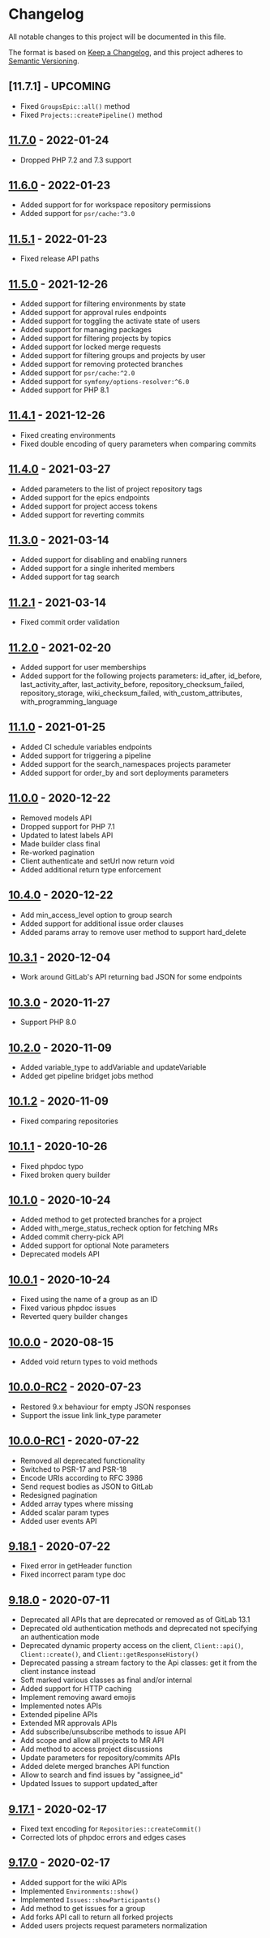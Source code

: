 # Changelog

All notable changes to this project will be documented in this file.

The format is based on [Keep a Changelog](https://keepachangelog.com/en/1.0.0/),
and this project adheres to [Semantic Versioning](https://semver.org/spec/v2.0.0.html).

## [11.7.1] - UPCOMING

* Fixed `GroupsEpic::all()` method
* Fixed `Projects::createPipeline()` method

## [11.7.0] - 2022-01-24

* Dropped PHP 7.2 and 7.3 support

[11.7.0]: https://github.com/GitLabPHP/Client/compare/11.6.0...11.7.0

## [11.6.0] - 2022-01-23

* Added support for for workspace repository permissions
* Added support for `psr/cache:^3.0`

[11.6.0]: https://github.com/GitLabPHP/Client/compare/11.5.1...11.6.0

## [11.5.1] - 2022-01-23

* Fixed release API paths

[11.5.1]: https://github.com/GitLabPHP/Client/compare/11.5.0...11.5.1

## [11.5.0] - 2021-12-26

* Added support for filtering environments by state
* Added support for approval rules endpoints
* Added support for toggling the activate state of users
* Added support for managing packages
* Added support for filtering projects by topics
* Added support for locked merge requests
* Added support for filtering groups and projects by user
* Added support for removing protected branches
* Added support for `psr/cache:^2.0`
* Added support for `symfony/options-resolver:^6.0`
* Added support for PHP 8.1

[11.5.0]: https://github.com/GitLabPHP/Client/compare/11.4.1...11.5.0

## [11.4.1] - 2021-12-26

* Fixed creating environments
* Fixed double encoding of query parameters when comparing commits

[11.4.1]: https://github.com/GitLabPHP/Client/compare/11.4.0...11.4.1

## [11.4.0] - 2021-03-27

* Added parameters to the list of project repository tags
* Added support for the epics endpoints
* Added support for project access tokens
* Added support for reverting commits

[11.4.0]: https://github.com/GitLabPHP/Client/compare/11.3.0...11.4.0

## [11.3.0] - 2021-03-14

* Added support for disabling and enabling runners
* Added support for a single inherited members
* Added support for tag search

[11.3.0]: https://github.com/GitLabPHP/Client/compare/11.2.1...11.3.0

## [11.2.1] - 2021-03-14

* Fixed commit order validation

[11.2.1]: https://github.com/GitLabPHP/Client/compare/11.2.0...11.2.1

## [11.2.0] - 2021-02-20

* Added support for user memberships
* Added support for the following projects parameters: id_after, id_before, last_activity_after, last_activity_before, repository_checksum_failed, repository_storage, wiki_checksum_failed, with_custom_attributes, with_programming_language

[11.2.0]: https://github.com/GitLabPHP/Client/compare/11.1.0...11.2.0

## [11.1.0] - 2021-01-25

* Added CI schedule variables endpoints
* Added support for triggering a pipeline
* Added support for the search_namespaces projects parameter
* Added support for order_by and sort deployments parameters

[11.1.0]: https://github.com/GitLabPHP/Client/compare/11.0.0...11.1.0

## [11.0.0] - 2020-12-22

* Removed models API
* Dropped support for PHP 7.1
* Updated to latest labels API
* Made builder class final
* Re-worked pagination
* Client authenticate and setUrl now return void
* Added additional return type enforcement

[11.0.0]: https://github.com/GitLabPHP/Client/compare/10.4.0...11.0.0

## [10.4.0] - 2020-12-22

[10.4.0]: https://github.com/GitLabPHP/Client/compare/10.3.1...10.4.0

* Add min_access_level option to group search
* Added support for additional issue order clauses
* Added params array to remove user method to support hard_delete

## [10.3.1] - 2020-12-04

* Work around GitLab's API returning bad JSON for some endpoints

[10.3.1]: https://github.com/GitLabPHP/Client/compare/10.3.0...10.3.1

## [10.3.0] - 2020-11-27

* Support PHP 8.0

[10.3.0]: https://github.com/GitLabPHP/Client/compare/10.2.0...10.3.0

## [10.2.0] - 2020-11-09

* Added variable_type to addVariable and updateVariable
* Added get pipeline bridget jobs method

[10.2.0]: https://github.com/GitLabPHP/Client/compare/10.1.2...10.2.0

## [10.1.2] - 2020-11-09

* Fixed comparing repositories

[10.1.2]: https://github.com/GitLabPHP/Client/compare/10.1.1...10.1.2

## [10.1.1] - 2020-10-26

* Fixed phpdoc typo
* Fixed broken query builder

[10.1.1]: https://github.com/GitLabPHP/Client/compare/10.1.0...10.1.1

## [10.1.0] - 2020-10-24

* Added method to get protected branches for a project
* Added with_merge_status_recheck option for fetching MRs
* Added commit cherry-pick API
* Added support for optional Note parameters 
* Deprecated models API

[10.1.0]: https://github.com/GitLabPHP/Client/compare/10.0.1...10.1.0

## [10.0.1] - 2020-10-24

* Fixed using the name of a group as an ID
* Fixed various phpdoc issues
* Reverted query builder changes

[10.0.1]: https://github.com/GitLabPHP/Client/compare/10.0.0...10.0.1

## [10.0.0] - 2020-08-15

* Added void return types to void methods

[10.0.0]: https://github.com/GitLabPHP/Client/compare/10.0.0-RC2...10.0.0

## [10.0.0-RC2] - 2020-07-23

* Restored 9.x behaviour for empty JSON responses
* Support the issue link link_type parameter

[10.0.0-RC2]: https://github.com/GitLabPHP/Client/compare/10.0.0-RC1...10.0.0-RC2

## [10.0.0-RC1] - 2020-07-22

* Removed all deprecated functionality
* Switched to PSR-17 and PSR-18
* Encode URIs according to RFC 3986
* Send request bodies as JSON to GitLab
* Redesigned pagination
* Added array types where missing
* Added scalar param types
* Added user events API

[10.0.0-RC1]: https://github.com/GitLabPHP/Client/compare/9.18.1...10.0.0-RC1

## [9.18.1] - 2020-07-22

* Fixed error in getHeader function
* Fixed incorrect param type doc

[9.18.1]: https://github.com/GitLabPHP/Client/compare/9.18.0...9.18.1

## [9.18.0] - 2020-07-11

* Deprecated all APIs that are deprecated or removed as of GitLab 13.1
* Deprecated old authentication methods and deprecated not specifying an authentication mode
* Deprecated dynamic property access on the client, `Client::api()`, `Client::create()`, and `Client::getResponseHistory()`
* Deprecated passing a stream factory to the Api classes: get it from the client instance instead
* Soft marked various classes as final and/or internal
* Added support for HTTP caching
* Implement removing award emojis
* Implemented notes APIs
* Extended pipeline APIs
* Extended MR approvals APIs
* Add subscribe/unsubscribe methods to issue API
* Add scope and allow all projects to MR API
* Add method to access project discussions
* Update parameters for repository/commits APIs
* Added delete merged branches API function
* Allow to search and find issues by "assignee_id"
* Updated Issues to support updated_after

[9.18.0]: https://github.com/GitLabPHP/Client/compare/9.17.1...9.18.0

## [9.17.1] - 2020-02-17

* Fixed text encoding for `Repositories::createCommit()`
* Corrected lots of phpdoc errors and edges cases

[9.17.1]: https://github.com/GitLabPHP/Client/compare/9.17.0...9.17.1

## [9.17.0] - 2020-02-17

* Added support for the wiki APIs
* Implemented `Environments::show()`
* Implemented `Issues::showParticipants()`
* Add method to get issues for a group
* Add forks API call to return all forked projects
* Added users projects request parameters normalization

[9.17.0]: https://github.com/GitLabPHP/Client/compare/9.16.0...9.17.0
